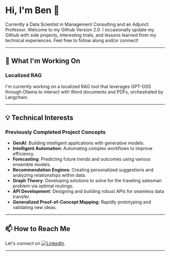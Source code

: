 # Hi, I'm Ben 👋

Currently a Data Scientist in Management Consulting and an Adjunct Professor. Welcome to my Github Version 2.0. I occasionally update my Github with side projects, interesting trials, and lessons learned from my technical experiences. Feel free to follow along and/or connect!

---

## 🚀 What I'm Working On

### **Localized RAG**
I'm currently working on a localized RAG tool that leverages GPT-OSS through Ollama to interact with Word documents and PDFs, orchestrated by Langchain.

---

## 💡 Technical Interests

### **Previously Completed Project Concepts**
- **GenAI**: Building intelligent applications with generative models.
- **Intelligent Automation**: Automating complex workflows to improve efficiency.
- **Forecasting**: Predicting future trends and outcomes using various ensemble models.
- **Recommendation Engines**: Creating personalized suggestions and analyzing relationships within data.
- **Graph Theory**: Developing solutions to solve for the traveling salesman problem via optimal routings.
- **API Development**: Designing and building robust APIs for seamless data transfer.
- **Generalized Proof-of-Concept Mapping**: Rapidly prototyping and validating new ideas.

---

## 📫 How to Reach Me

Let's connect on [![LinkedIn](https://img.shields.io/badge/LinkedIn-0077B5?style=for-the-badge&logo=linkedin&logoColor=white)](https://www.linkedin.com/in/bschneider29/).

---

